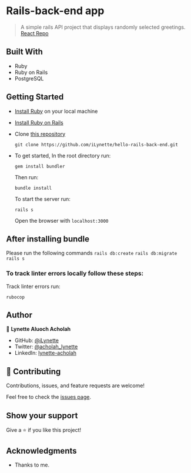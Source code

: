 # Rails-back-end app

> A simple rails API project that displays randomly selected greetings.
> [React Repo]()

## Built With

- Ruby
- Ruby on Rails
- PostgreSQL

## Getting Started

- [Install Ruby](https://www.ruby-lang.org/en/documentation/installation/) on your local machine 
- [Install Ruby on Rails](https://guides.rubyonrails.org/v5.1/getting_started.html)
- Clone [this repository](https://github.com/iLynette/hello-rails-back-end)
  ```
  git clone https://github.com/iLynette/hello-rails-back-end.git
  ```
- To get started, In the root directory run:
  ```
  gem install bundler
  ```
  Then run:
  ```
  bundle install
  ```
  To start the server run: 

  ```
  rails s
  ```
  Open the browser with `localhost:3000`

  
## After installing bundle

Please run the following commands `rails db:create` `rails db:migrate` `rails s`

### To track linter errors locally follow these steps:  

Track linter errors run:
```
rubocop
```

## Author

:woman: **Lynette Aluoch Acholah**

- GitHub: [@iLynette](https://github.com/iLynette)
- Twitter: [@acholah_lynette](https://twitter.com/acholah_lynette)
- LinkedIn: [lynette-acholah](https://linkedin.com/in/lynette-acholah)

## 🤝 Contributing

Contributions, issues, and feature requests are welcome!

Feel free to check the [issues page](https://github.com/iLynette/hello-rails-back-end/issues).

## Show your support

Give a ⭐️ if you like this project!

## Acknowledgments

- Thanks to me.

